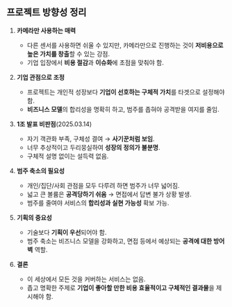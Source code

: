 ## 프로젝트 방향성 정리
1. **카메라만 사용하는 매력**
   - 다른 센서를 사용하면 쉬울 수 있지만, 카메라만으로 진행하는 것이 **저비용으로 높은 가치를 창출**할 수 있는 강점.
   - 기업 입장에서 **비용 절감**과 **이슈화**에 초점을 맞춰야 함.

2. **기업 관점으로 조정**
   - 프로젝트는 개인적 성장보다 **기업이 선호하는 구체적 가치**를 타겟으로 설정해야 함.
   - **비즈니스 모델**의 합리성을 명확히 하고, 범주를 좁혀야 공격받을 여지를 줄임.

1. **1조 발표 비판점**(2025.03.14)
   - 자기 객관화 부족, 구체성 결여 → **사기꾼처럼 보임**.
   - 너무 추상적이고 두리뭉실하여 **성장의 정의가 불분명**.
   - 구체적 설명 없이는 설득력 없음.

4. **범주 축소의 필요성**
   - 개인/집단/사회 관점을 모두 다루려 하면 범주가 너무 넓어짐.
   - 넓고 큰 볼륨은 **공격당하기 쉬움** → 면접에서 답변 불가 상황 발생.
   - 범주를 줄여야 서비스의 **합리성과 실현 가능성** 확보 가능.

5. **기획의 중요성**
   - 기술보다 **기획이 우선**되어야 함.
   - 범주 축소는 비즈니스 모델을 강화하고, 면접 등에서 예상되는 **공격에 대한 방어벽** 역할.

6. **결론**
   - 이 세상에서 모든 것을 커버하는 서비스는 없음.
   - 좁고 명확한 주제로 **기업이 좋아할 만한 비용 효율적이고 구체적인 결과물**을 제시해야 함.
